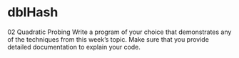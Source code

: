 # dblHash
02 Quadratic Probing
Write a program of your choice that demonstrates any of the techniques from this week’s topic. 
Make sure that you provide detailed documentation to explain your code.
